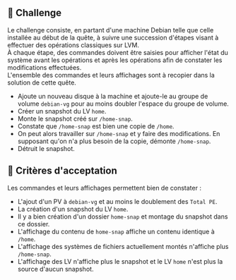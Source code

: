 ## 💪 Challenge

Le challenge consiste, en partant d'une machine Debian telle que celle installée au début de la quête, à suivre une succession d'étapes visant à effectuer des opérations classiques sur LVM.  
À chaque étape, des commandes doivent être saisies pour afficher l'état du système avant les opérations et après les opérations afin de constater les modifications effectuées.  
L'ensemble des commandes et leurs affichages sont à recopier dans la solution de cette quête.

- Ajoute un nouveau disque à la machine et ajoute-le au groupe de volume `debian-vg` pour au moins doubler l'espace du groupe de volume.
- Créer un snapshot du LV `home`.
- Monte le snapshot créé sur `/home-snap`.
- Constate que `/home-snap` est bien une copie de `/home`.
- On peut alors travailler sur `/home-snap` et y faire des modifications. En supposant qu'on n'a plus besoin de la copie, démonte `/home-snap`.
- Détruit le snapshot.

## 🧐 Critères d'acceptation

Les commandes et leurs affichages permettent bien de constater :

- L'ajout d'un PV à `debian-vg` et au moins le doublement des `Total PE`.
- La création d'un snapshot du LV `home`.
- Il y a bien création d'un dossier `home-snap` et montage du snapshot dans ce dossier.
- L'affichage du contenu de `home-snap` affiche un contenu identique à `/home`.
- L'affichage des systèmes de fichiers actuellement montés n'affiche plus `/home-snap`.
- L'affichage des LV n'affiche plus le snapshot et le LV `home` n'est plus la source d'aucun snapshot.
